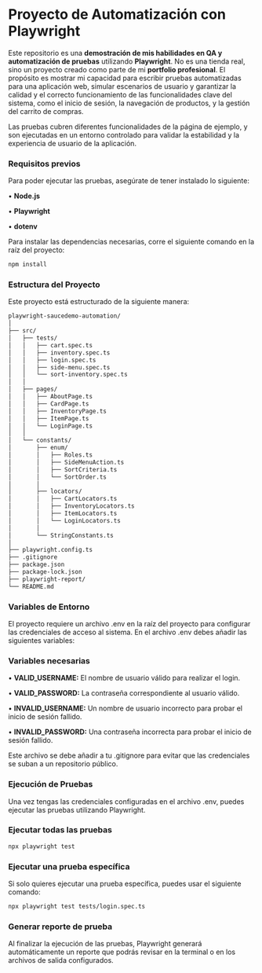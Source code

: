 # Proyecto de Automatización con Playwright

Este repositorio es una **demostración de mis habilidades en QA y automatización de pruebas** utilizando **Playwright**. No es una tienda real, sino un proyecto creado como parte de mi **portfolio profesional**. El propósito es mostrar mi capacidad para escribir pruebas automatizadas para una aplicación web, simular escenarios de usuario y garantizar la calidad y el correcto funcionamiento de las funcionalidades clave del sistema, como el inicio de sesión, la navegación de productos, y la gestión del carrito de compras.

Las pruebas cubren diferentes funcionalidades de la página de ejemplo, y son ejecutadas en un entorno controlado para validar la estabilidad y la experiencia de usuario de la aplicación.

### Requisitos previos

Para poder ejecutar las pruebas, asegúrate de tener instalado lo siguiente:

• **Node.js**

• **Playwright**

• **dotenv**

Para instalar las dependencias necesarias, corre el siguiente comando en la raíz del proyecto:

```bash
npm install
```

### Estructura del Proyecto

Este proyecto está estructurado de la siguiente manera:

```bash
playwright-saucedemo-automation/
│
├── src/
│   ├── tests/
│   │   ├── cart.spec.ts
│   │   ├── inventory.spec.ts
│   │   ├── login.spec.ts
│   │   ├── side-menu.spec.ts
│   │   └── sort-inventory.spec.ts
│   │
│   ├── pages/
│   │   ├── AboutPage.ts
│   │   ├── CardPage.ts
│   │   ├── InventoryPage.ts
│   │   ├── ItemPage.ts
│   │   └── LoginPage.ts
│   │
│   └── constants/
│       ├── enum/
│       │   ├── Roles.ts
│       │   ├── SideMenuAction.ts
│       │   ├── SortCriteria.ts
│       │   └── SortOrder.ts
│       │
│       ├── locators/
│       │   ├── CartLocators.ts
│       │   ├── InventoryLocators.ts
│       │   ├── ItemLocators.ts
│       │   └── LoginLocators.ts
│       │
│       └── StringConstants.ts
│
├── playwright.config.ts
├── .gitignore
├── package.json
├── package-lock.json
├── playwright-report/
└── README.md
```

### Variables de Entorno

El proyecto requiere un archivo .env en la raíz del proyecto para configurar las credenciales de acceso al sistema. En el archivo .env debes añadir las siguientes variables:

### Variables necesarias

• **VALID_USERNAME:** El nombre de usuario válido para realizar el login.

• **VALID_PASSWORD:** La contraseña correspondiente al usuario válido.

• **INVALID_USERNAME:** Un nombre de usuario incorrecto para probar el inicio de sesión fallido.

• **INVALID_PASSWORD:** Una contraseña incorrecta para probar el inicio de sesión fallido.

Este archivo se debe añadir a tu .gitignore para evitar que las credenciales se suban a un repositorio público.

### Ejecución de Pruebas

Una vez tengas las credenciales configuradas en el archivo .env, puedes ejecutar las pruebas utilizando Playwright.

### Ejecutar todas las pruebas

```bash
npx playwright test
```

### Ejecutar una prueba específica

Si solo quieres ejecutar una prueba específica, puedes usar el siguiente comando:

```bash
npx playwright test tests/login.spec.ts
```

### Generar reporte de prueba

Al finalizar la ejecución de las pruebas, Playwright generará automáticamente un reporte que podrás revisar en la terminal o en los archivos de salida configurados.
